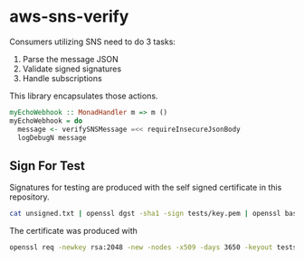 # aws-sns-verify

Consumers utilizing SNS need to do 3 tasks:

1. Parse the message JSON
2. Validate signed signatures
3. Handle subscriptions

This library encapsulates those actions.

```hs
myEchoWebhook :: MonadHandler m => m ()
myEchoWebhook = do
  message <- verifySNSMessage =<< requireInsecureJsonBody
  logDebugN message
```

## Sign For Test

Signatures for testing are produced with the self signed certificate in this
repository.

```sh
cat unsigned.txt | openssl dgst -sha1 -sign tests/key.pem | openssl base64
```

The certificate was produced with

```sh
openssl req -newkey rsa:2048 -new -nodes -x509 -days 3650 -keyout tests/key.pem -out tests/cert.pem
```
